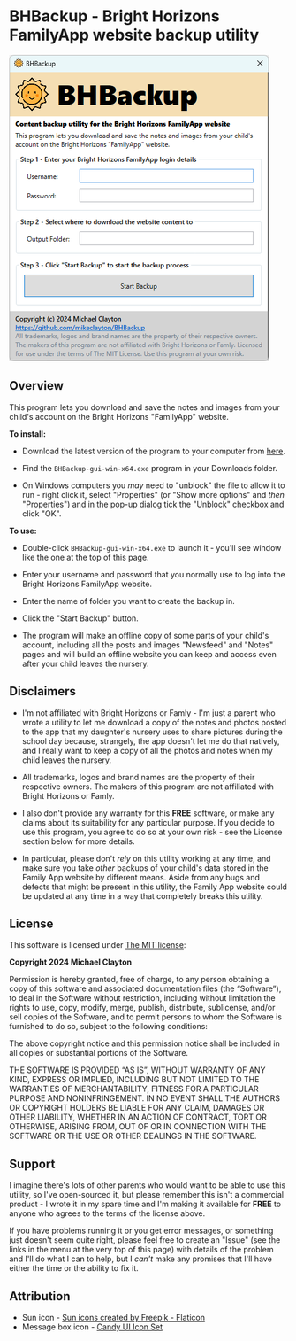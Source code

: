 # BHBackup - Bright Horizons FamilyApp website backup utility

![BHBackup screenshot](wiki/BHBackup-gui.png "BHBackup screenshot")

## Overview

This program lets you download and save the notes and images from your
child's account on the Bright Horizons "FamilyApp" website.

**To install:**

* Download the latest version of the program to your computer from <a href="https://github.com/mikeclayton/BHBackup/releases">here</a>.

* Find the ```BHBackup-gui-win-x64.exe``` program in your Downloads folder.

* On Windows computers you *may* need to "unblock" the file to allow it to run - right click it, select "Properties" (or "Show more options" and *then* "Properties") and in the pop-up dialog tick the "Unblock" checkbox and click "OK".

**To use:**

* Double-click ```BHBackup-gui-win-x64.exe``` to launch it - you'll see window like the one at the top of this page.

* Enter your username and password that you normally use to log into the Bright Horizons FamilyApp website.

* Enter the name of folder you want to create the backup in.

* Click the "Start Backup" button.

* The program will make an offline copy of some parts of your child's account, including all the posts and images "Newsfeed" and "Notes" pages and will build an offline website you can keep and access even after your child leaves the nursery.

## Disclaimers

* I'm not affiliated with Bright Horizons or Famly - I'm just a parent who wrote a utility to let me download a copy of the notes and photos posted to the app that my daughter's nursery uses to share pictures during the school day because, strangely, the app doesn't let me do that natively, and I really want to keep a copy of all the photos and notes when my child leaves the nursery.

* All trademarks, logos and brand names are the property of their respective owners. The makers of this program are not affiliated with Bright Horizons or Famly.

* I also don't provide any warranty for this **FREE** software, or make any claims about its suitability for any particular purpose. If you decide to use this program, you agree to do so at your own risk - see the License section below for more details.

* In particular, please don't *rely* on this utility working at any time, and make sure you take *other* backups of your child's data stored in the Family App website by different means. Aside from any bugs and defects that might be present in this utility, the Family App website could be updated at any time in a way that completely breaks this utility.

## License

This software is licensed under <a href="https://opensource.org/license/mit">The MIT license</a>:

**Copyright 2024 Michael Clayton**

Permission is hereby granted, free of charge, to any person obtaining a copy of this software and associated documentation files (the “Software”), to deal in the Software without restriction, including without limitation the rights to use, copy, modify, merge, publish, distribute, sublicense, and/or sell copies of the Software, and to permit persons to whom the Software is furnished to do so, subject to the following conditions:

The above copyright notice and this permission notice shall be included in all copies or substantial portions of the Software.

THE SOFTWARE IS PROVIDED “AS IS”, WITHOUT WARRANTY OF ANY KIND, EXPRESS OR IMPLIED, INCLUDING BUT NOT LIMITED TO THE WARRANTIES OF MERCHANTABILITY, FITNESS FOR A PARTICULAR PURPOSE AND NONINFRINGEMENT. IN NO EVENT SHALL THE AUTHORS OR COPYRIGHT HOLDERS BE LIABLE FOR ANY CLAIM, DAMAGES OR OTHER LIABILITY, WHETHER IN AN ACTION OF CONTRACT, TORT OR OTHERWISE, ARISING FROM, OUT OF OR IN CONNECTION WITH THE SOFTWARE OR THE USE OR OTHER DEALINGS IN THE SOFTWARE.

## Support

I imagine there's lots of other parents who would want to be able to use this utility, so I've open-sourced it, but please remember this isn't a commercial product - I wrote it in my spare time and I'm making it available for **FREE** to anyone who agrees to the terms of the license above.

If you have problems running it or you get error messages, or something just doesn't seem quite right, please feel free to create an "Issue" (see the links in the menu at the very top of this page) with details of the problem and I'll do what I can to help, but I *can't* make any promises that I'll have either the time or the ability to fix it.

## Attribution

* Sun icon - <a href="https://www.flaticon.com/free-icon/sun_3050031" title="sun icons" target="_blank">Sun icons created by Freepik - Flaticon</a>
* Message box icon - <a href="http://sixrevisions.com/freebies/icons/free-icons-candy-ui-icon-set/" target="_blank">Candy UI Icon Set</a>
